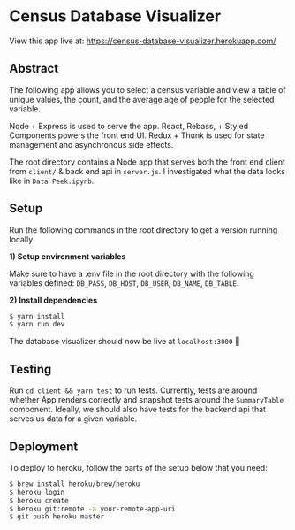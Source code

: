# Census Database Visualizer
View this app live at: https://census-database-visualizer.herokuapp.com/

## Abstract
The following app allows you to select a census variable and view a table of unique values, the count, and the average age of people for the selected variable. 

Node + Express is used to serve the app. React, Rebass, + Styled Components powers the front end UI. Redux + Thunk is used for state management and asynchronous side effects. 

The root directory contains a Node app that serves both the front end client from `client/` & back end api in `server.js`. I investigated what the data looks like in `Data Peek.ipynb`. 

## Setup
Run the following commands in the root directory to get a version running locally.

**1) Setup environment variables**

Make sure to have a .env file in the root directory with the following variables defined: `DB_PASS`, `DB_HOST`, `DB_USER`, `DB_NAME`, `DB_TABLE`. 

**2) Install dependencies**

```bash
$ yarn install
$ yarn run dev
```
The database visualizer should now be live at `localhost:3000` 🚀

## Testing
 
Run `cd client && yarn test` to run tests. Currently, tests are around whether App renders correctly and snapshot tests around the `SummaryTable` component. Ideally, we should also have tests for the backend api that serves us data for a given variable. 

## Deployment

To deploy to heroku, follow the parts of the setup below that you need:

```bash
$ brew install heroku/brew/heroku
$ heroku login
$ heroku create
$ heroku git:remote -a your-remote-app-uri
$ git push heroku master
```
